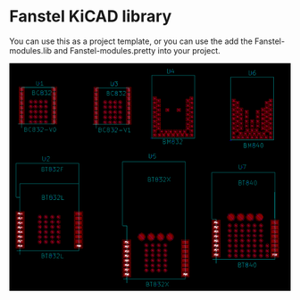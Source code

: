 # Fanstel KiCAD library

You can use this as a project template, or you can use the add the Fanstel-modules.lib and Fanstel-modules.pretty into your project.

![Footprints](/Images/Footprints.PNG)
